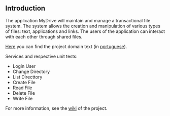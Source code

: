 ## Introduction
The application MyDrive will maintain and manage a transactional file system. The system allows the creation and manipulation of various types of files: text, applications and links.
The users of the application can interact with each other through shared files.

[Here](https://fenix.tecnico.ulisboa.pt/downloadFile/563568428731758/es16p1en.pdf) you can find the project domain text (in [portuguese](https://fenix.tecnico.ulisboa.pt/downloadFile/1970943312268892/es16p0.pdf)).

Services and respective unit tests:

* Login User
* Change Directory
* List Directtory
* Create File
* Read File
* Delete File
* Write File

For more information, see the [wiki](https://github.com/tecnico-softeng/es16al_21-project/wiki) of the project.
